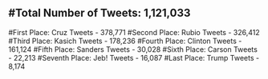 #Total Number of Tweets: 1,121,033 
---
#First Place: Cruz Tweets - 378,771
#Second Place: Rubio Tweets - 326,412
#Third Place: Kasich Tweets - 178,236
#Fourth Place: Clinton Tweets - 161,124
#Fifth Place: Sanders Tweets - 30,028
#Sixth Place: Carson Tweets - 22,213
#Seventh Place: Jeb! Tweets - 16,087
#Last Place: Trump Tweets - 8,174
